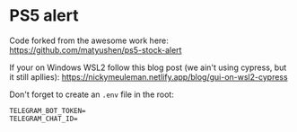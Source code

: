 # PS5 alert

Code forked from the awesome work here: https://github.com/matyushen/ps5-stock-alert

If your on Windows WSL2 follow this blog post (we ain't using cypress, but it still apllies): https://nickymeuleman.netlify.app/blog/gui-on-wsl2-cypress

Don't forget to create an `.env` file in the root:

```dotenv
TELEGRAM_BOT_TOKEN=
TELEGRAM_CHAT_ID=
```
